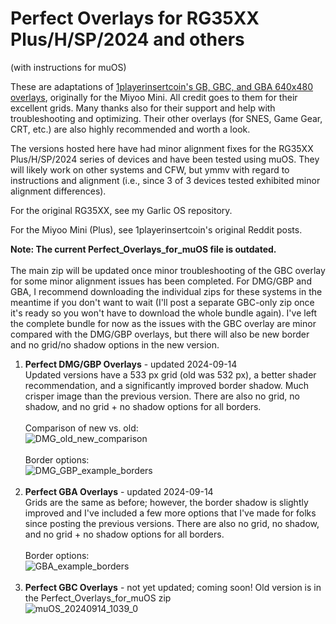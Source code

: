 # Perfect Overlays for RG35XX Plus/H/SP/2024 and others
(with instructions for muOS)

These are adaptations of [1playerinsertcoin's GB, GBC, and GBA 640x480 overlays](https://www.reddit.com/u/1playerinsertcoin/s/yhapRMwOJz), originally for the Miyoo Mini. All credit goes to them for their excellent grids. Many thanks also for their support and help with troubleshooting and optimizing. Their other overlays (for SNES, Game Gear, CRT, etc.) are also highly recommended and worth a look. 

The versions hosted here have had minor alignment fixes for the RG35XX Plus/H/SP/2024 series of devices and have been tested using muOS. They will likely work on other systems and CFW, but ymmv with regard to instructions and alignment (i.e., since 3 of 3 devices tested exhibited minor alignment differences).

For the original RG35XX, see my Garlic OS repository.

For the Miyoo Mini (Plus), see 1playerinsertcoin's original Reddit posts.

**Note: The current Perfect_Overlays_for_muOS file is outdated.**<br><br>The main zip will be updated once minor troubleshooting of the GBC overlay for some minor alignment issues has been completed. For DMG/GBP and GBA, I recommend downloading the individual zips for these systems in the meantime if you don't want to wait (I'll post a separate GBC-only zip once it's ready so you won't have to download the whole bundle again). I've left the complete bundle for now as the issues with the GBC overlay are minor compared with the DMG/GBP overlays, but there will also be new border and no grid/no shadow options in the new version.

1. **Perfect DMG/GBP Overlays** - updated 2024-09-14<br>Updated versions have a 533 px grid (old was 532 px), a better shader recommendation, and a significantly improved border shadow. Much crisper image than the previous version. There are also no grid, no shadow, and no grid + no shadow options for all borders.<br><br>Comparison of new vs. old:<br>![DMG_old_new_comparison](https://github.com/user-attachments/assets/24efce93-6c46-49d5-b2af-20278a3f5261)<br><br>Border options:<br>![DMG_GBP_example_borders](https://github.com/user-attachments/assets/ddad0d35-1a17-4564-aed2-97aa497bd7db)<br><br>
2. **Perfect GBA Overlays** - updated 2024-09-14<br>Grids are the same as before; however, the border shadow is slightly improved and I've included a few more options that I've made for folks since posting the previous versions. There are also no grid, no shadow, and no grid + no shadow options for all borders.<br><br>Border options:<br>![GBA_example_borders](https://github.com/user-attachments/assets/17c2ddcf-d249-4d77-9d1a-12816d978408)<br><br>
3. **Perfect GBC Overlays** - not yet updated; coming soon! Old version is in the Perfect_Overlays_for_muOS zip<br>![muOS_20240914_1039_0](https://github.com/user-attachments/assets/64c45fd1-d05d-48b3-bf73-2af3420ba261)
<br><br>



